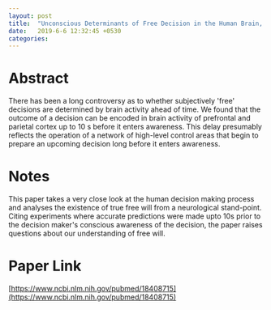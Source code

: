 ```yaml
---
layout: post
title:  "Unconscious Determinants of Free Decision in the Human Brain, Haynes et al (2008)"
date:   2019-6-6 12:32:45 +0530
categories:
---
```

# Abstract

There has been a long controversy as to whether subjectively 'free' decisions are determined by brain activity ahead of time. We found that the outcome of a decision can be encoded in brain activity of prefrontal and parietal cortex up to 10 s before it enters awareness. This delay presumably reflects the operation of a network of high-level control areas that begin to prepare an upcoming decision long before it enters awareness.

# Notes

This paper takes a very close look at the human decision making process and analyses the existence of true free will from a neurological stand-point. Citing experiments where accurate predictions were made upto 10s prior to the decision maker's conscious awareness of the decision, the paper raises questions about our understanding of free will.

# Paper Link
[https://www.ncbi.nlm.nih.gov/pubmed/18408715](https://www.ncbi.nlm.nih.gov/pubmed/18408715)
